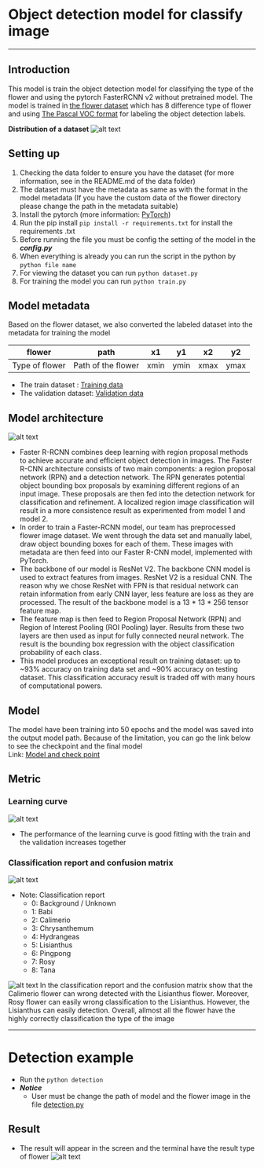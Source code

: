 # Object detection model for classify image

___

## Introduction

This model is train the object detection model for classifying the type of the flower and using the pytorch FasterRCNN
v2 without pretrained model. The model is trained
in [the flower dataset](https://rmiteduau-my.sharepoint.com/:f:/g/personal/s3891968_rmit_edu_vn/EsbDJatwVG5GtL_5KdDVa2cBdqNSGJrO5Jmv21VuYZSiAw?e=EEvXvx)
which has 8 difference type of flower and
using [The Pascal VOC format](https://www.section.io/engineering-education/understanding-pascal-voc-dataset/)
for labeling the object detection labels.

**Distribution of a dataset**
![alt text](assets/FlowerSummarize.png "Flower summarize")

## Setting up

1. Checking the data folder to ensure you have the dataset (for more information, see in the README.md of the data folder)
2. The dataset must have the metadata as same as with the format in the model metadata (If you have the custom data of
   the flower directory please change the path in the metadata suitable)
3. Install the pytorch (more information: [PyTorch](https://pytorch.org/))
4. Run the pip install ```pip install -r requirements.txt``` for install the requirements .txt
5. Before running the file you must be config the setting of the model in the ***config.py***
6. When everything is already you can run the script in the python by ```python file name```
7. For viewing the dataset you can run ```python dataset.py```
8. For training the model you can run ```python train.py```

## Model metadata

Based on the flower dataset, we also converted the labeled dataset into the metadata for training the model

|     flower     |        path        |  x1  |  y1  |  x2  |  y2  |
|:--------------:|:------------------:|:----:|:----:|:----:|:----:|
| Type of flower | Path of the flower | xmin | ymin | xmax | ymax |

- The train dataset :  [Training data](../data/meta_data/train/train.csv)
- The validation dataset: [Validation data](../data/meta_data/val/val.csv)

## Model architecture

![alt text](assets/modelArc.png "fasterRCNN" )

- Faster R-RCNN combines deep learning with region proposal methods to achieve accurate and efficient object detection
  in images. The Faster R-CNN architecture consists of two main components: a region proposal network (RPN) and a
  detection network. The RPN generates potential object bounding box proposals by examining different regions of an
  input image. These proposals are then fed into the detection network for classification and refinement. A localized
  region image classification will result in a more consistence result as experimented from model 1 and model 2.
- In order to train a Faster-RCNN model, our team has preprocessed flower image dataset. We went through the data set
  and manually label, draw object bounding boxes for each of them. These images with metadata are then feed into our
  Faster R-CNN model, implemented with PyTorch.
- The backbone of our model is ResNet V2. The backbone CNN model is used to extract features from images. ResNet V2
  is a residual CNN. The reason why we chose ResNet with FPN is that residual network can retain information from early
  CNN layer, less feature are loss as they are processed. The result of the backbone model is a 13 * 13 * 256 tensor
  feature map.
- The feature map is then feed to Region Proposal Network (RPN) and Region of Interest Pooling (ROI Pooling) layer.
  Results from these two layers are then used as input for fully connected neural network. The result is the bounding
  box regression with the object classification probability of each class.
- This model produces an exceptional result on training dataset: up to ~93% accuracy on training data set and ~90%
  accuracy on testing dataset. This classification accuracy result is traded off with many hours of computational
  powers.

## Model

The model have been training into 50 epochs and the model was saved into the output model path. Because of the
limitation, you can go the link below to see the checkpoint and the final model <br>
Link: [Model and check point](https://rmiteduau-my.sharepoint.com/:f:/g/personal/s3891968_rmit_edu_vn/ErJWG0X1fJVMhJK2EyDI2BIBkNQQraIrpacfQhPKVzOBTQ?e=z5Mip1)

## Metric

### Learning curve

![alt text](output/assets/learning_curve.png)

- The performance of the learning curve is good fitting with the train and the validation increases together

### Classification report and confusion matrix

![alt text](output/assets/Classification_report.png 'classificationReport')

- Note: Classification report
    - 0: Background / Unknown
    - 1: Babi
    - 2: Calimerio
    - 3: Chrysanthemum
    - 4: Hydrangeas
    - 5: Lisianthus
    - 6: Pingpong
    - 7: Rosy
    - 8: Tana

![alt text](output/assets/Confusion_matrix2.png)
In the classification report and the confusion matrix show that the Calimerio flower can wrong detected with the
Lisianthus
flower. Moreover, Rosy flower can easily wrong classification to the Lisianthus. However, the Lisianthus can easily
detection. Overall, allmost all the flower have the highly correctly classification the type of the image
___

# Detection example
- Run the ```python detection```
- ***Notice***
  - User must be change the path of model and the flower image in the file [detection.py](./detection.py)

## Result
- The result will appear in the screen and the terminal have the result type of flower
![alt text](output/assets/detection.png)











